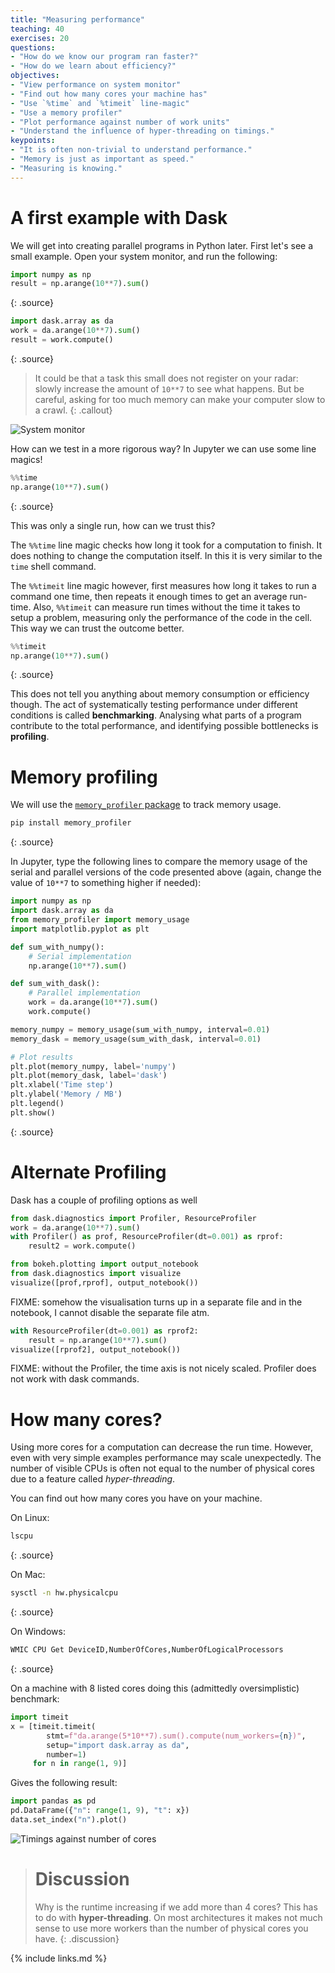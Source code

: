 ```yaml
---
title: "Measuring performance"
teaching: 40
exercises: 20
questions:
- "How do we know our program ran faster?"
- "How do we learn about efficiency?"
objectives:
- "View performance on system monitor"
- "Find out how many cores your machine has"
- "Use `%time` and `%timeit` line-magic"
- "Use a memory profiler"
- "Plot performance against number of work units"
- "Understand the influence of hyper-threading on timings."
keypoints:
- "It is often non-trivial to understand performance."
- "Memory is just as important as speed."
- "Measuring is knowing."
---
```


# A first example with Dask
We will get into creating parallel programs in Python later. First let's see a small example. Open
your system monitor, and run the following:

~~~python
import numpy as np
result = np.arange(10**7).sum()
~~~
{: .source}

~~~python
import dask.array as da
work = da.arange(10**7).sum()
result = work.compute()
~~~
{: .source}

> It could be that a task this small does not register on your radar: slowly increase the amount of
> `10**7` to see what happens. But be careful, asking for too much memory can make your computer
> slow to a crawl.
{: .callout}

![System monitor](../fig/system-monitor.jpg)

How can we test in a more rigorous way? In Jupyter we can use some line magics!

~~~python
%%time
np.arange(10**7).sum()
~~~
{: .source}

This was only a single run, how can we trust this?

The `%%time` line magic checks how long it took for a computation to finish. It does nothing to
change the computation itself. In this it is very similar to the `time` shell command.

The `%%timeit` line magic however, first measures how long it takes to run a command one time, then
repeats it enough times to get an average run-time. Also, `%%timeit` can measure run times without
the time it takes to setup a problem, measuring only the performance of the code in the cell.
This way we can trust the outcome better.

~~~python
%%timeit
np.arange(10**7).sum()
~~~
{: .source}

This does not tell you anything about memory consumption or efficiency though.
The act of systematically testing performance under different conditions is called **benchmarking**.
Analysing what parts of a program contribute to the total performance, and identifying possible
bottlenecks is **profiling**.

# Memory profiling
We will use the [`memory_profiler` package](https://github.com/pythonprofilers/memory_profiler) to track memory usage.

~~~sh
pip install memory_profiler
~~~
{: .source}

In Jupyter, type the following lines to compare the memory usage of the serial and parallel versions of the code presented above (again, change the value of `10**7` to something higher if needed):
~~~python
import numpy as np
import dask.array as da
from memory_profiler import memory_usage
import matplotlib.pyplot as plt

def sum_with_numpy():
    # Serial implementation
    np.arange(10**7).sum()

def sum_with_dask():
    # Parallel implementation
    work = da.arange(10**7).sum()
    work.compute()

memory_numpy = memory_usage(sum_with_numpy, interval=0.01)
memory_dask = memory_usage(sum_with_dask, interval=0.01)

# Plot results
plt.plot(memory_numpy, label='numpy')
plt.plot(memory_dask, label='dask')
plt.xlabel('Time step')
plt.ylabel('Memory / MB')
plt.legend()
plt.show()
~~~
{: .source}

# Alternate Profiling

Dask has a couple of profiling options as well

~~~python
from dask.diagnostics import Profiler, ResourceProfiler
work = da.arange(10**7).sum()
with Profiler() as prof, ResourceProfiler(dt=0.001) as rprof:
    result2 = work.compute()

from bokeh.plotting import output_notebook
from dask.diagnostics import visualize
visualize([prof,rprof], output_notebook())
~~~
FIXME: somehow the visualisation turns up in a separate file and in the notebook, I cannot disable the separate file atm.


~~~python
with ResourceProfiler(dt=0.001) as rprof2:
    result = np.arange(10**7).sum()
visualize([rprof2], output_notebook())
~~~
FIXME: without the Profiler, the time axis is not nicely scaled. Profiler does not work with dask commands.

# How many cores?
Using more cores for a computation can decrease the run time. However, even with very simple
examples performance may scale unexpectedly. The number of visible CPUs is often not equal to the
number of physical cores due to a feature called *hyper-threading*.

You can find out how many cores you have on your machine.

On Linux:
~~~bash
lscpu
~~~
{: .source}

On Mac:
~~~bash
sysctl -n hw.physicalcpu
~~~
{: .source}

On Windows:
~~~bash
WMIC CPU Get DeviceID,NumberOfCores,NumberOfLogicalProcessors
~~~
{: .source}

On a machine with 8 listed cores doing this (admittedly oversimplistic) benchmark:

~~~python
import timeit
x = [timeit.timeit(
        stmt=f"da.arange(5*10**7).sum().compute(num_workers={n})",
        setup="import dask.array as da",
        number=1)
     for n in range(1, 9)]
~~~

Gives the following result:

~~~python
import pandas as pd
pd.DataFrame({"n": range(1, 9), "t": x})
data.set_index("n").plot()
~~~

![Timings against number of cores](../fig/more-cores.svg)

> # Discussion
> Why is the runtime increasing if we add more than 4 cores?
> This has to do with **hyper-threading**. On most architectures it makes not much sense to use more
> workers than the number of physical cores you have.
{: .discussion}

{% include links.md %}
